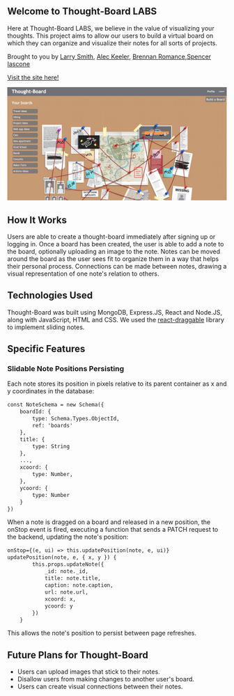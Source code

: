 ## Welcome to Thought-Board LABS

Here at Thought-Board LABS, we believe in the value of visualizing your thoughts.  This project aims to allow our users to build a virtual board on which they can organize and visualize their notes for all sorts of projects.

Brought to you by [Larry Smith](https://github.com/larrypsmith), [Alec Keeler](https://github.com/Alec-Keeler), [Brennan Romance](https://github.com/romance939913),[Spencer Iascone](https://github.com/siascone)

[Visit the site here!](https://thought-board-labs.herokuapp.com/#/)

![readme-img](./readme-img.png)

## How It Works

Users are able to create a thought-board immediately after signing up or logging in.  Once a board has been created, the user is able to add a note to the board, optionally uploading an image to the note.  Notes can be moved around the board as the user sees fit to organize them in a way that helps their personal process.  Connections can be made between notes, drawing a visual representation of one note's relation to others.

## Technologies Used

Thought-Board was built using MongoDB, Express.JS, React and Node.JS, along with JavaScript, HTML and CSS.  We used the [react-draggable](https://www.npmjs.com/package/react-draggable) library to implement sliding notes.

## Specific Features

### Slidable Note Positions Persisting

Each note stores its position in pixels relative to its parent container as x and y coordinates in the database:

```
const NoteSchema = new Schema({
    boardId: {
        type: Schema.Types.ObjectId,
        ref: 'boards'
    },
    title: {
        type: String
    },
    ...,
    xcoord: {
        type: Number,
    },
    ycoord: {
        type: Number
    }   
})
```

When a note is dragged on a board and released in a new position, the onStop event is fired, executing a function that sends a PATCH request to the backend, updating the note's position:
```
onStop={(e, ui) => this.updatePosition(note, e, ui)}
updatePosition(note, e, { x, y }) {
        this.props.updateNote({
            _id: note._id,
            title: note.title,
            caption: note.caption,
            url: note.url,
            xcoord: x,
            ycoord: y
        })
    }
```
This allows the note's position to persist between page refreshes.

## Future Plans for Thought-Board

* Users can upload images that stick to their notes.
* Disallow users from making changes to another user's board.
* Users can create visual connections between their notes.
